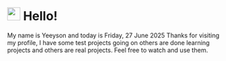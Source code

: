  <h1>
    <img src="https://emojis.slackmojis.com/emojis/images/1643510097/45343/hi.gif?1643510097" width="30"/> 
    Hello!
 </h1>
 <p>
    My name is Yeeyson and today is Friday, 27 June 2025
    Thanks for visiting my profile, I have some test projects going on others are done learning projects and others are real projects.
    Feel free to watch and use them.
 </p>